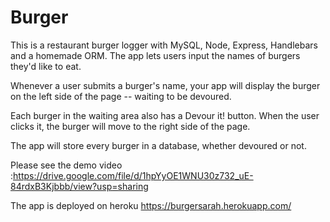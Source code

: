 # Burger

This is a restaurant burger logger with MySQL, Node, Express, Handlebars and a homemade ORM. The app lets users input the names of burgers they'd like to eat.


Whenever a user submits a burger's name, your app will display the burger on the left side of the page -- waiting to be devoured.


Each burger in the waiting area also has a Devour it! button. When the user clicks it, the burger will move to the right side of the page.


The app will store every burger in a database, whether devoured or not.


Please see the demo video :https://drive.google.com/file/d/1hpYyOE1WNU30z732_uE-84rdxB3Kjbbb/view?usp=sharing


The app is deployed on heroku https://burgersarah.herokuapp.com/
